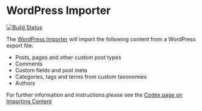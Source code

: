 # WordPress Importer

[![Build Status](https://img.shields.io/travis/com/WordPress/wordpress-importer/master.svg)](https://travis-ci.com/WordPress/wordpress-importer)

The [WordPress Importer](https://wordpress.org/plugins/wordpress-importer/) will import the following content from a WordPress export file:

* Posts, pages and other custom post types
* Comments
* Custom fields and post meta
* Categories, tags and terms from custom taxonomies
* Authors

For further information and instructions please see the [Codex page on Importing Content](https://codex.wordpress.org/Importing_Content#WordPress)
